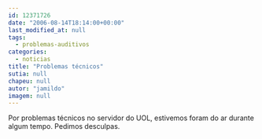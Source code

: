 ```yaml
---
id: 12371726
date: "2006-08-14T18:14:00+00:00"
last_modified_at: null
tags:
  - problemas-auditivos
categories:
  - noticias
title: "Problemas técnicos"
sutia: null
chapeu: null
autor: "jamildo"
imagem: null
---
```

<p>Por problemas t&eacute;cnicos no servidor do UOL, estivemos foram do ar durante algum tempo. Pedimos desculpas.</p>
